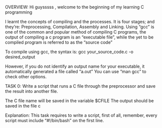 OVERVIEW: Hi guysssss , welcome to the beginning of my learning C programming 

I learnt the concepts of compiling and the processes.
It is four stages; and they’re: Preprocessing, Compilation, Assembly and Linking.  Using “gcc” is one of the common and popular method of compiling C programs, the output of compiling a c program is an “executable file”, while the yet to be compiled program is referred to as the “source code”

To compile using gcc, the syntax is: gcc  your_source_code.c -o desired_output

However, if you do not identify an output name for your executable, it automatically generated a file called “a.out”  You can use “man gcc” to check other options.

TASK 0:  Write a script that runs a C file through the preprocessor and save the result into another file.

The C file name will be saved in the variable $CFILE
The output should be saved in the file c

Explanation: This task requires to write a script, first of all, remember, every script must include “#!/bin/bash” on the first line.
